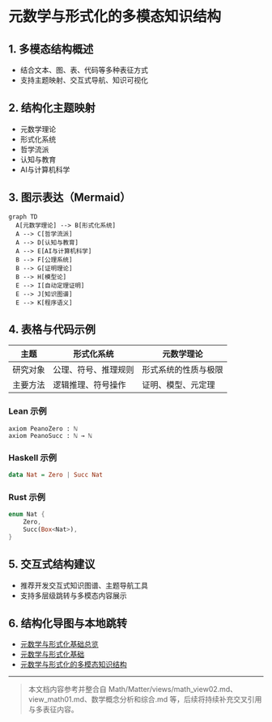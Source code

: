 # 元数学与形式化的多模态知识结构

## 1. 多模态结构概述

- 结合文本、图、表、代码等多种表征方式
- 支持主题映射、交互式导航、知识可视化

## 2. 结构化主题映射

- 元数学理论
- 形式化系统
- 哲学流派
- 认知与教育
- AI与计算机科学

## 3. 图示表达（Mermaid）

```mermaid
graph TD
  A[元数学理论] --> B[形式化系统]
  A --> C[哲学流派]
  A --> D[认知与教育]
  A --> E[AI与计算机科学]
  B --> F[公理系统]
  B --> G[证明理论]
  B --> H[模型论]
  E --> I[自动定理证明]
  E --> J[知识图谱]
  E --> K[程序语义]
```

## 4. 表格与代码示例

| 主题         | 形式化系统           | 元数学理论         |
|--------------|----------------------|--------------------|
| 研究对象     | 公理、符号、推理规则 | 形式系统的性质与极限 |
| 主要方法     | 逻辑推理、符号操作   | 证明、模型、元定理   |

### Lean 示例

```lean
axiom PeanoZero : ℕ
axiom PeanoSucc : ℕ → ℕ
```

### Haskell 示例

```haskell
data Nat = Zero | Succ Nat
```

### Rust 示例

```rust
enum Nat {
    Zero,
    Succ(Box<Nat>),
}
```

## 5. 交互式结构建议

- 推荐开发交互式知识图谱、主题导航工具
- 支持多层级跳转与多模态内容展示

## 6. 结构化导图与本地跳转

- [元数学与形式化基础总览](./00-元数学与形式化基础总览.md)
- [元数学与形式化基础](./01-元数学与形式化基础.md)
- [元数学与形式化的多模态知识结构](./10-元数学与形式化的多模态知识结构.md)

---

> 本文档内容参考并整合自 Math/Matter/views/math_view02.md、view_math01.md、数学概念分析和综合.md 等，后续将持续补充交叉引用与多表征内容。
